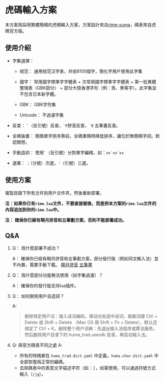 # 虎碼輸入方案

本方案爲採用繁體簡碼的虎碼輸入方案，方案設計來自[rime-xuma](https://github.com/Ace-Who/rime-xuma)，碼表來自虎碼官方版。

## 使用介紹

- 字集選擇： 
  
  - 规范： 通用规范汉字表，共收8105個字，簡化字用戶使用此字集
  
  - 國字： 常用國字標準字字體表 + 次常用國字標準字字體表 + 第一批異體整理表（GBK部分） + 部分大陸香港字形（例：爲、衆等字）。此字集並不包含日本新字體。
  
  - GBK： GBK字符集
  
  - Unicode： 不過濾字集

- 反查： ``` ` ```（反引號）反查，``` `P ```拼音反查，``` `B ``` 五筆畫反查。

- 全碼後置： 簡碼單字排序靠前，全碼重碼時降低排序，讓位於無簡碼字詞。默認開啓。

- 手動造詞： 使用``` ` ```（反引號）分割單字編碼，如：``` xx`xx`xx ```

- 選重： `；`（分號）次選，`'`（引號）三選。
  
## 使用方案

複製目錄下所有文件到用戶文件夾，然後重新部署。

**注：如果你已有`rime.lua`文件，不要直接替換，而是把本方案的`rime.lua`文件的內容追加到你的`rime.lua`中。**

**注： 確保你已經有朙月拼音和五筆劃方案，否則不能部署成功。**

## Q&A

1. Q： 爲什麼部署不成功？
   
   A： 確保你已經有朙月拼音和五筆劃方案，部分發行版（例如同文輸入法）並不內置，需要手動下載。 [朙月拼音](https://github.com/rime/rime-luna-pinyin) [五筆畫](https://github.com/rime/rime-stroke)

2. Q： 爲什麼部分功能無法使用（如字集過濾）？

   A： 確保你的發行版支持lua插件。

3. Q： 如何刪除用戶自造詞？
   
   A:  
      > 删除特定用户词：输入该词编码，移动光标选中该词，敲删词键 Ctrl + Delete 或 Shift + Delete （Mac OS 用 Shift + Fn + Delete），默认还绑定了 Ctrl + K。删除整个用户词典：先退出输入法程序或算法服务， 然后删除用户目录下的 huma_trad.userdb 目录，再启动输入法。

4. Q: 與官方碼表不同之處
   A: 
      - 所有的特碼都在 `huma_trad.dict.yaml` 中定義，`huma.char.dict.yaml` 中全部恢復爲正常的編碼。
      - 去除碼表中的表意文字描述字符（如 `⿰`），如需使用，可以通過符號方式輸入（`/jg`）。 
   

